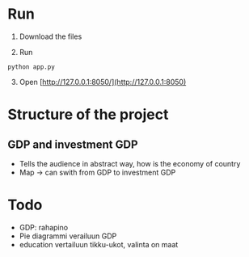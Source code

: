 # Run

1. Download the files

2. Run 

```
python app.py
```

3. Open [http://127.0.0.1:8050/](http://127.0.0.1:8050)


# Structure of the project

## GDP and investment GDP
- Tells the audience in abstract way, how is the economy of country
- Map -> can swith from GDP to investment GDP

# Todo
- GDP: rahapino
- Pie diagrammi verailuun GDP
- education vertailuun tikku-ukot, valinta on maat